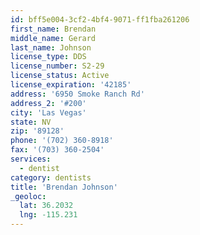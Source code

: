 ```yaml
---
id: bff5e004-3cf2-4bf4-9071-ff1fba261206
first_name: Brendan
middle_name: Gerard
last_name: Johnson
license_type: DDS
license_number: S2-29
license_status: Active
license_expiration: '42185'
address: '6950 Smoke Ranch Rd'
address_2: '#200'
city: 'Las Vegas'
state: NV
zip: '89128'
phone: '(702) 360-8918'
fax: '(703) 360-2504'
services:
  - dentist
category: dentists
title: 'Brendan Johnson'
_geoloc:
  lat: 36.2032
  lng: -115.231
---
```

